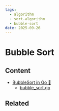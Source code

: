 ```yaml
---
tags:
  - algorithm
  - sort-algorithm
  - bubble-sort
date: 2025-09-26
---
```

Bubble Sort
=========

Content
---------------

* [BubbleSort in Go 🦫](./go/BubbleSort%20(Go%20🦫).md)
  * [bubble_sort.go](./go/bubble_sort.go)

Related
----------------------------


